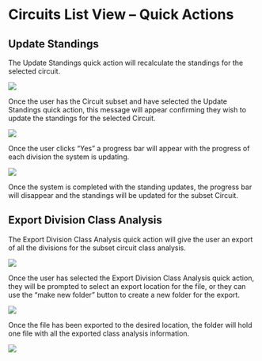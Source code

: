 # Circuits List View – Quick Actions

## Update Standings

The Update Standings quick action will recalculate the standings for the selected circuit.

![](http://docs.showgroundsonline.com/wp-content/uploads/2022/10/img\_633d917159009.png)

Once the user has the Circuit subset and have selected the Update Standings quick action, this message will appear confirming they wish to update the standings for the selected Circuit.

![](http://docs.showgroundsonline.com/wp-content/uploads/2022/10/img\_633d91b27043f.png)

Once the user clicks “Yes” a progress bar will appear with the progress of each division the system is updating.

![](http://docs.showgroundsonline.com/wp-content/uploads/2022/10/img\_633d926713029.png)

Once the system is completed with the standing updates, the progress bar will disappear and the standings will be updated for the subset Circuit.

## Export Division Class Analysis

The Export Division Class Analysis quick action will give the user an export of all the divisions for the subset circuit class analysis.

![](http://docs.showgroundsonline.com/wp-content/uploads/2022/10/img\_633d949168e70.png)

Once the user has selected the Export Division Class Analysis quick action, they will be prompted to select an export location for the file, or they can use the “make new folder” button to create a new folder for the export.

![](http://docs.showgroundsonline.com/wp-content/uploads/2022/10/img\_633d96c1ac694.png)

Once the file has been exported to the desired location, the folder will hold one file with all the exported class analysis information.

![](http://docs.showgroundsonline.com/wp-content/uploads/2022/10/img\_633d97e6ee0ef.png)
